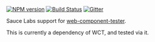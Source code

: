 [![NPM version](http://img.shields.io/npm/v/wct-sauce.svg?style=flat-square)](https://npmjs.org/package/wct-sauce)
[![Build Status](http://img.shields.io/travis/Polymer/web-component-tester.svg?style=flat-square)](https://travis-ci.org/Polymer/web-component-tester)
[![Gitter](http://img.shields.io/badge/gitter-join%20chat%20%E2%86%92-brightgreen.svg?style=flat-square)](https://gitter.im/Polymer/web-component-tester)

Sauce Labs support for [web-component-tester](https://github.com/Polymer/web-component-tester).

This is currently a dependency of WCT, and tested via it.

